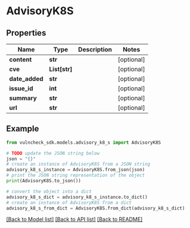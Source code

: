 # AdvisoryK8S


## Properties

Name | Type | Description | Notes
------------ | ------------- | ------------- | -------------
**content** | **str** |  | [optional] 
**cve** | **List[str]** |  | [optional] 
**date_added** | **str** |  | [optional] 
**issue_id** | **int** |  | [optional] 
**summary** | **str** |  | [optional] 
**url** | **str** |  | [optional] 

## Example

```python
from vulncheck_sdk.models.advisory_k8_s import AdvisoryK8S

# TODO update the JSON string below
json = "{}"
# create an instance of AdvisoryK8S from a JSON string
advisory_k8_s_instance = AdvisoryK8S.from_json(json)
# print the JSON string representation of the object
print(AdvisoryK8S.to_json())

# convert the object into a dict
advisory_k8_s_dict = advisory_k8_s_instance.to_dict()
# create an instance of AdvisoryK8S from a dict
advisory_k8_s_from_dict = AdvisoryK8S.from_dict(advisory_k8_s_dict)
```
[[Back to Model list]](../README.md#documentation-for-models) [[Back to API list]](../README.md#documentation-for-api-endpoints) [[Back to README]](../README.md)


